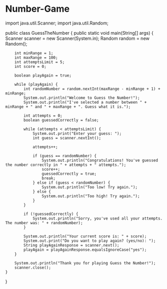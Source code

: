 # Number-Game
import java.util.Scanner;
import java.util.Random;

public class GuessTheNumber {
    public static void main(String[] args) {
        Scanner scanner = new Scanner(System.in);
        Random random = new Random();
        
        int minRange = 1;
        int maxRange = 100;
        int attemptsLimit = 5;
        int score = 0;
        
        boolean playAgain = true;
        
        while (playAgain) {
            int randomNumber = random.nextInt(maxRange - minRange + 1) + minRange;
            System.out.println("Welcome to Guess the Number!");
            System.out.println("I've selected a number between " + minRange + " and " + maxRange + ". Guess what it is.");
            
            int attempts = 0;
            boolean guessedCorrectly = false;
            
            while (attempts < attemptsLimit) {
                System.out.print("Enter your guess: ");
                int guess = scanner.nextInt();
                
                attempts++;
                
                if (guess == randomNumber) {
                    System.out.println("Congratulations! You've guessed the number correctly in " + attempts + " attempts.");
                    score++;
                    guessedCorrectly = true;
                    break;
                } else if (guess < randomNumber) {
                    System.out.println("Too low! Try again.");
                } else {
                    System.out.println("Too high! Try again.");
                }
            }
            
            if (!guessedCorrectly) {
                System.out.println("Sorry, you've used all your attempts. The number was: " + randomNumber);
            }
            
            System.out.println("Your current score is: " + score);
            System.out.print("Do you want to play again? (yes/no): ");
            String playAgainResponse = scanner.next();
            playAgain = playAgainResponse.equalsIgnoreCase("yes");
        }
        
        System.out.println("Thank you for playing Guess the Number!");
        scanner.close();
    }
}
